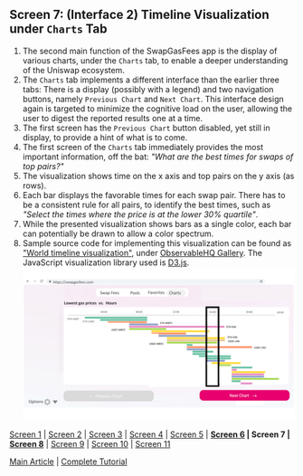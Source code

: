 ## Screen 7: (Interface 2) Timeline Visualization under `Charts` Tab
1. The second main function of the SwapGasFees app is the display of various charts, under the `Charts` tab, to enable a deeper understanding of the Uniswap ecosystem.
2. The `Charts` tab implements a different interface than the earlier three tabs: There is a display (possibly with a legend) and two navigation buttons, namely `Previous Chart` and `Next Chart`. This interface design again is targeted to minimize the cognitive load on the user, allowing the user to digest the reported results one at a time.
3. The first screen has the `Previous Chart` button disabled, yet still in display, to provide a hint of what is to come.
4. The first screen of the `Charts` tab immediately provides the most important information, off the bat: _"What are the best times for swaps of top pairs?"_
5. The visualization shows time on the x axis and top pairs on the y axis (as rows). 
6. Each bar displays the favorable times for each swap pair. There has to be a consistent rule for all pairs, to identify the best times, such as _"Select the times where the price is at the lower 30% quartile"_.
7. While the presented visualization shows bars as a single color, each bar can potentially be drawn to allow a color spectrum.
8. Sample source code for implementing this visualization can be found as ["World timeline visualization"](https://observablehq.com/@tezzutezzu/world-history-timeline), under [ObservableHQ Gallery](https://observablehq.com/@d3/gallery). The JavaScript visualization library used is [D3.js](https://d3js.org).
![](../figures/SwapGasFees_Design_07.png)

[Screen 1](Screen01.md) | [Screen 2](Screen02.md) | [Screen 3](Screen03.md) | [Screen 4](Screen04.md) | [Screen 5](Screen05.md) | **[Screen 6](Screen06.md) | Screen 7 | [Screen 8](Screen08.md)** | [Screen 9](Screen09.md) | [Screen 10](Screen10.md) | [Screen 11](Screen11.md) 

[Main Article](../README.md) | [Complete Tutorial](../Tutorial.md) 
